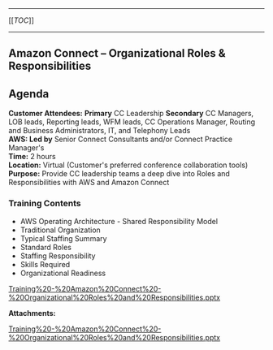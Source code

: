   

  

|    |    |    |    |
| --- | --- | --- | --- |

  

* * *

[[_TOC_]]

* * *

Amazon Connect – Organizational Roles & Responsibilities
--------------------------------------------------------

**Agenda**
----------

**Customer Attendees:** **Primary** CC Leadership **Secondary** CC Managers, LOB leads, Reporting leads, WFM leads, CC Operations Manager, Routing and Business Administrators, IT, and Telephony Leads   
**AWS: Led by** Senior Connect Consultants and/or Connect Practice Manager's  
**Time:** 2 hours  
**Location:** Virtual (Customer's preferred conference collaboration tools)  
**Purpose:** Provide CC leadership teams a deep dive into Roles and Responsibilities with AWS and Amazon Connect

### Training Contents 

*   AWS Operating Architecture - Shared Responsibility Model
*   Traditional Organization
*   Typical Staffing Summary
*   Standard Roles
*   Staffing Responsibility
*   Skills Required
*   Organizational Readiness

 [Training%20-%20Amazon%20Connect%20-%20Organizational%20Roles%20and%20Responsibilities.pptx](/.attachments/DK-MobilizeforConnect/Training%20-%20Amazon%20Connect%20-%20Organizational%20Roles%20and%20Responsibilities.pptx)

 **Attachments:** 


[Training%20-%20Amazon%20Connect%20-%20Organizational%20Roles%20and%20Responsibilities.pptx](/.attachments/DK-MobilizeforConnect/Training%20-%20Amazon%20Connect%20-%20Organizational%20Roles%20and%20Responsibilities.pptx)

